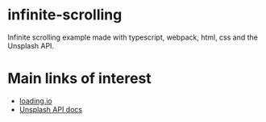 # infinite-scrolling
Infinite scrolling example made with typescript, webpack, html, css and the Unsplash API.


# Main links of interest
- [loading.io](https://loading.io/) 
- [Unsplash API docs](https://unsplash.com/documentation#creating-a-developer-account) 
